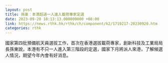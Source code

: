```yaml
---
layout: post
title: 孫東︰本港超過一人進入載荷專家定選
date: 2023-09-20 18:13:13.000000000 +08:00
link: https://news.rthk.hk/rthk/ch/component/k2/1719217-20230920.htm
categories: rthk
---
```


國家第四批預備航天員選拔工作，首次在香港選拔載荷專家，創新科技及工業局局長孫東說，本港有不只一人進入第三階段的定選，國家下月將派人來港，了解候選人情況，期望今年內會有好消息。
